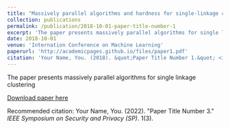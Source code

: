 ```yaml
---
title: "Massively parallel algorithms and hardness for single-linkage clustering under ℓp-distances"
collection: publications
permalink: /publication/2018-10-01-paper-title-number-1
excerpt: 'The paper presents massively parallel algorithms for single linkage clustering'
date: 2018-10-01
venue: 'Internation Conference on Machine Learning'
paperurl: 'http://academicpages.github.io/files/paper1.pdf'
citation: 'Your Name, You. (2018). &quot;Paper Title Number 1.&quot; <i>Journal 1</i>. 1(1).'
---
```

The paper presents massively parallel algorithms for single linkage clustering

[Download paper here](http://academicpages.github.io/files/paper1.pdf)

Recommended citation: Your Name, You. (2022). "Paper Title Number 3." <i>IEEE Symposium on Security and Privacy (SP)</i>. 1(3). 
